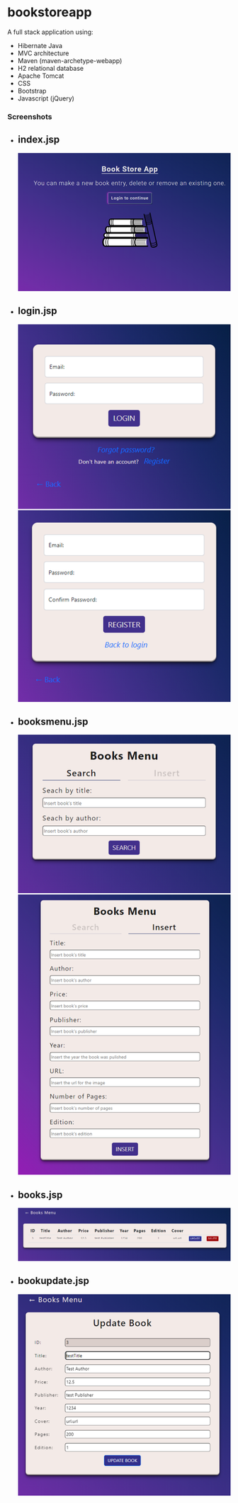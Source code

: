 # bookstoreapp

A full stack application using:

- Hibernate Java
- MVC architecture
- Maven (maven-archetype-webapp)
- H2 relational database
- Apache Tomcat
- CSS
- Bootstrap
- Javascript (jQuery)

### Screenshots

- index.jsp
  - 
  ![index](/snapshots/index.png)

- login.jsp
  - 
  ![login](/snapshots/login.png) ![register](/snapshots/register.png)  
  
- booksmenu.jsp
  - 
  ![search](/snapshots/search.png) ![insert](/snapshots/insert.png)

- books.jsp
  -
  ![books_search](/snapshots/books_search.png)

- bookupdate.jsp
  -
  ![update](/snapshots/update.png)

